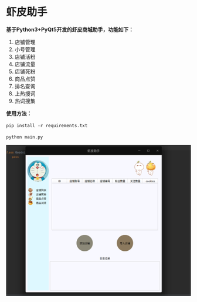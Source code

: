 # 虾皮助手



**基于Python3+PyQt5开发的虾皮商城助手，功能如下：**



1. 店铺管理
2. 小号管理
3. 店铺活粉
4. 店铺流量
5. 店铺死粉
6. 商品点赞
7. 排名查询
8. 上热搜词
9. 热词搜集



**使用方法：**

`pip install -r requirements.txt`

`python main.py`



![软件界面](./docs/soft.png)








